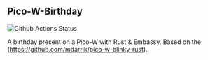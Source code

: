 ## Pico-W-Birthday

![Github Actions Status](https://github.com/WilliamBerrisford/PicoWBirthday/actions/workflows/rust.yml/badge.svg)

A birthday present on a Pico-W with Rust & Embassy. Based on the (https://github.com/mdarrik/pico-w-blinky-rust).
